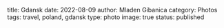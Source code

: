 title: Gdansk
date: 2022-08-09
author: Mladen Gibanica
category: Photos
tags: travel, poland, gdansk
type: photo
image: true
status: published